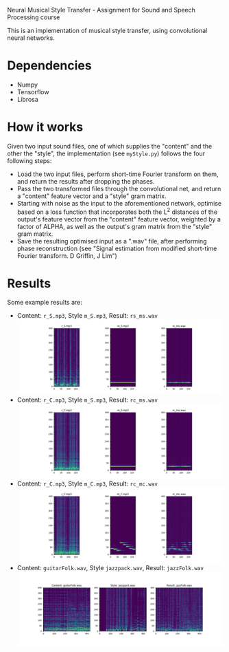 Neural Musical Style Transfer - Assignment for Sound and Speech Processing course

This is an implementation of musical style transfer, using convolutional neural networks.

# Dependencies
* Numpy
* Tensorflow
* Librosa

# How it works

Given two input sound files, one of which supplies the "content" and the other the "style", the implementation (see `myStyle.py`)
follows the four following steps:

* Load the two input files, perform short-time Fourier transform on them, and return the results after dropping the phases.
* Pass the two transformed files through the convolutional net, and return a "content" feature vector and a "style" gram matrix.
* Starting with noise as the input to the aforementioned network, optimise based on a loss function that incorporates both the L<sup>2</sup>
distances of the output's feature vector from the "content" feature vector, weighted by a factor of ALPHA, as well as the 
output's gram matrix from the "style" gram matrix.
* Save the resulting optimised input as a ".wav" file, after performing phase reconstruction (see "Signal estimation from modified short-time Fourier transform. D Griffin, J Lim")


# Results

Some example results are:

* Content: `r_S.mp3`, Style `m_S.mp3`, Result: `rs_ms.wav` 
![Results](https://github.com/wintershammer/soundProcessingAssignment/blob/master/figure_1-1.png)
* Content: `r_C.mp3`, Style `m_S.mp3`, Result: `rc_ms.wav` 
![Results](https://github.com/wintershammer/soundProcessingAssignment/blob/master/figure_1-2.png)
* Content: `r_C.mp3`, Style `m_C.mp3`, Result: `rc_mc.wav` 
![Results](https://github.com/wintershammer/soundProcessingAssignment/blob/master/figure_1.png)
* Content: `guitarFolk.wav`, Style `jazzpack.wav`, Result: `jazzFolk.wav` 
![Results](https://github.com/wintershammer/soundProcessingAssignment/blob/master/figure_1-4.png)
